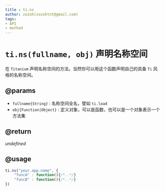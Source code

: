 ```yaml
---
title : ti.ns
author: zozoh(zozohtnt@gmail.com)
tags:
- API
- method
---
```


# `ti.ns(fullname, obj)` 声明名称空间

在 `Titanium` 声明名称空间的方法。当然你可以用这个函数声明自己的具备 `Ti` 风格的名称空间。

## @params

- `fullname{String}` : 名称空间全名，譬如 `ti.load`
- `obj{Function|Object}` : 定义对象，可以是函数，也可以是一个对象表示一个方法集

## @return

*undefined*

## @usage

```js
ti.ns("your.app.name", {
    "funcA" : function(){/*..*/}
    "funcB" : function(){/*..*/}
})
```